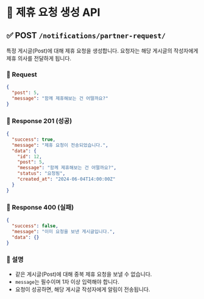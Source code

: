 # 🤝 제휴 요청 생성 API

## ✅ POST `/notifications/partner-request/`

특정 게시글(Post)에 대해 제휴 요청을 생성합니다. 요청자는 해당 게시글의 작성자에게 제휴 의사를 전달하게 됩니다.

### 🔸 Request

```json
{
  "post": 5,
  "message": "함께 제휴해보는 건 어떨까요?"
}
```

### 🔹 Response 201 (성공)

```json
{
  "success": true,
  "message": "제휴 요청이 전송되었습니다.",
  "data": {
    "id": 12,
    "post": 5,
    "message": "함께 제휴해보는 건 어떨까요?",
    "status": "요청됨",
    "created_at": "2024-06-04T14:00:00Z"
  }
}
```

### 🔹 Response 400 (실패)

```json
{
  "success": false,
  "message": "이미 요청을 보낸 게시글입니다.",
  "data": {}
}
```

### 🔖 설명

* 같은 게시글(Post)에 대해 중복 제휴 요청을 보낼 수 없습니다.
* `message`는 필수이며 1자 이상 입력해야 합니다.
* 요청이 성공하면, 해당 게시글 작성자에게 알림이 전송됩니다.
